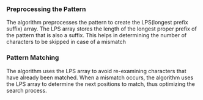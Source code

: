 ### Preprocessing the Pattern
The algorithm preprocesses the pattern to create the LPS(longest prefix suffix) array. 
The LPS array stores the length of the longest proper prefix of the pattern that is also a suffix. This helps in
determining the number of characters to be skipped in case of a mismatch

### Pattern Matching
The algorithm uses the LPS array to avoid re-examining characters that have already been matched.
When a mismatch occurs, the algorithm uses the LPS array to determine the next positions to match,
thus optimizing the search process.
